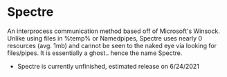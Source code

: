 # Spectre
An interprocess communication method based off of Microsoft's Winsock. Unlike using files in %temp% or Namedpipes, Spectre uses nearly 0 resources (avg. 1mb) and cannot be seen to the naked eye via looking for files/pipes. It is essentially a ghost.. hence the name Spectre.

- Spectre is currently unfinished, estimated release on 6/24/2021
